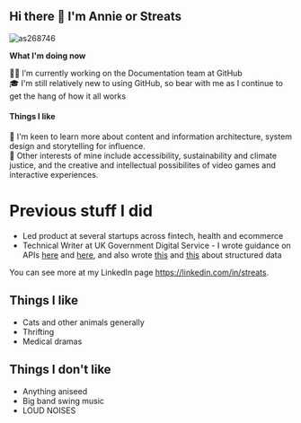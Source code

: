 <!-- markdownlint-disable-file MD026 MD033 MD013 MD022 -->

## Hi there 👋 I'm Annie or Streats

![as268746](https://github.com/streats/streats/assets/12902836/f7c2d4cb-b424-4e03-9a8b-efdeed74867a)

**What I'm doing now**

👩‍💻 I’m currently working on the Documentation team at GitHub <br>
🎓 I'm still relatively new to using GitHub, so bear with me as I continue to get the hang of how it all works<br>

#### Things I like

🌱 I'm keen to learn more about content and information architecture, system design and storytelling for influence.<br>
🤔 Other interests of mine include accessibility, sustainability and climate justice, and the creative and intellectual possibilites of video games and interactive experiences.<br>

# Previous stuff I did
* Led product at several startups across fintech, health and ecommerce
* Technical Writer at UK Government Digital Service - I wrote guidance on APIs [here](https://www.gov.uk/guidance/defining-an-api-management-strategy) and [here](https://www.gov.uk/guidance/using-graphql-for-your-api), and also wrote [this](https://www.gov.uk/guidance/creating-and-sharing-spreadsheets) and [this](https://www.gov.uk/guidance/using-csv-file-format) about structured data

You can see more at my LinkedIn page https://linkedin.com/in/streats.

## Things I like

* Cats and other animals generally
* Thrifting
* Medical dramas

Things I don't like
-------------------

- Anything aniseed
- Big band swing music
- LOUD NOISES
